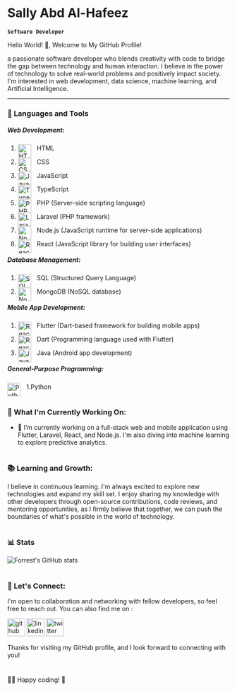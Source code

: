 # Sally Abd Al-Hafeez
**` Software Developer `** 

Hello World! 👋, Welcome to My GitHub Profile!

a passionate software developer who blends creativity with code to bridge the gap between technology and human interaction. I believe in the power of technology to solve real-world problems and positively impact society. I'm interested in web development, data science, machine learning, and Artificial Intelligence.

---
### 🔧 Languages and Tools

##### Web Development:
1. HTML <img align="left" alt="HTML" width="30px" style="padding-right:10px;" src="https://cdn.jsdelivr.net/gh/devicons/devicon/icons/html5/html5-plain.svg" />

2. CSS <img align="left" alt="CSS" width="30px" style="padding-right:10px;" src="https://cdn.jsdelivr.net/gh/devicons/devicon/icons/css3/css3-plain.svg" />

3. JavaScript <img align="left" alt="JavaScript" width="30px" style="padding-right:10px;" src="https://cdn.jsdelivr.net/gh/devicons/devicon/icons/javascript/javascript-plain.svg" />

4. TypeScript <img align="left" alt="TypeScript" width="30px" style="padding-right:10px;" src="https://cdn.jsdelivr.net/gh/devicons/devicon/icons/typescript/typescript-plain.svg" />

5. PHP (Server-side scripting language) <img align="left" alt="PHP" width="30px" style="padding-right:10px;" src="https://cdn.jsdelivr.net/gh/devicons/devicon/icons/php/php-original.svg"/>

7. Laravel (PHP framework) <img align="left" alt="Laravel" width="30px" style="padding-right:10px;" src="https://cdn.jsdelivr.net/npm/simple-icons@3.13.0/icons/laravel.svg" />
   
8. Node.js (JavaScript runtime for server-side applications) <img align="left" alt="NodeJS" width="30px" style="padding-right:10px;" src="https://cdn.jsdelivr.net/gh/devicons/devicon/icons/nodejs/nodejs-original.svg" />

10. React (JavaScript library for building user interfaces) <img align="left" alt="React" width="30px" style="padding-right:10px;" src="https://cdn.jsdelivr.net/gh/devicons/devicon/icons/react/react-original.svg" />


##### Database Management:

1. SQL (Structured Query Language) <img align="left" alt="SQL" width="30px" style="padding-right:10px;" src="https://cdn.jsdelivr.net/npm/simple-icons@3.13.0/icons/microsoftsqlserver.svg" />

3. MongoDB (NoSQL database) <img align="left" alt="NodeJS" width="30px" style="padding-right:10px;" src="https://cdn.jsdelivr.net/gh/devicons/devicon/icons/mongodb/mongodb-original.svg" />


##### Mobile App Development:

1. Flutter (Dart-based framework for building mobile apps) <img align="left" alt="React" width="30px" style="padding-right:10px;" src="https://cdn.jsdelivr.net/gh/devicons/devicon/icons/flutter/flutter-original.svg" />

2. Dart (Programming language used with Flutter) <img align="left" alt="React" width="30px" style="padding-right:10px;" src="https://cdn.jsdelivr.net/gh/devicons/devicon/icons/dart/dart-original.svg" />

3. Java (Android app development) <img align="left" alt="Java" width="30px" style="padding-right:10px;" src="https://cdn.jsdelivr.net/gh/devicons/devicon/icons/java/java-original.svg"/>

##### General-Purpose Programming:

1.Python <img align="left" alt="Python" width="30px" style="padding-right:10px;" src="https://cdn.jsdelivr.net/gh/devicons/devicon/icons/python/python-plain.svg" />

#
### 🌟 What I'm Currently Working On:
- 🌱 I’m currently working on a full-stack web and mobile application using Flutter, Laravel, React, and Node.js. I'm also diving into machine learning to explore predictive analytics.
#

### 📚 Learning and Growth:
I believe in continuous learning. I'm always excited to explore new technologies and expand my skill set. I enjoy sharing my knowledge with other developers through open-source contributions, code reviews, and mentoring opportunities, as I firmly believe that together, we can push the boundaries of what's possible in the world of technology.

#
### 📊 Stats

![Forrest's GitHub stats](https://github-readme-stats.vercel.app/api?username=sally-AH&show_icons=true&theme=gruvbox)
#
### 🤝 Let's Connect:

I'm open to collaboration and networking with fellow developers, so feel free to reach out. 
You can also find me on :

[<img src='https://cdn.jsdelivr.net/npm/simple-icons@3.0.1/icons/github.svg' alt='github' height='40'>](https://github.com/sally-AH)  [<img src='https://cdn.jsdelivr.net/npm/simple-icons@3.0.1/icons/linkedin.svg' alt='linkedin' height='40'>](https://www.linkedin.com/in/sally-abd-alhafeez/) [<img src='https://cdn.jsdelivr.net/npm/simple-icons@3.0.1/icons/twitter.svg' alt='twitter' height='40'>](https://twitter.com/@sallydika0)  

Thanks for visiting my GitHub profile, and I look forward to connecting with you!

#
👨‍💻 Happy coding! 🚀

